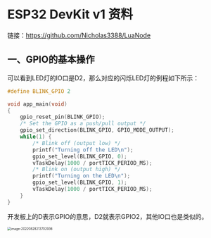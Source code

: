 # **ESP32 DevKit v1 资料**

链接：https://github.com/Nicholas3388/LuaNode

## 一、GPIO的基本操作

可以看到LED灯的IO口是D2，那么对应的闪烁LED灯的例程如下所示：

```c
#define BLINK_GPIO 2

void app_main(void)
{
    gpio_reset_pin(BLINK_GPIO);
    /* Set the GPIO as a push/pull output */
    gpio_set_direction(BLINK_GPIO, GPIO_MODE_OUTPUT);
    while(1) {
        /* Blink off (output low) */
        printf("Turning off the LED\n");
        gpio_set_level(BLINK_GPIO, 0);
        vTaskDelay(1000 / portTICK_PERIOD_MS);
        /* Blink on (output high) */
        printf("Turning on the LED\n");
        gpio_set_level(BLINK_GPIO, 1);
        vTaskDelay(1000 / portTICK_PERIOD_MS);
    }
}
```

开发板上的D表示GPIO的意思，D2就表示GPIO2，其他IO口也是类似的。

<img src="C:\Users\Administrator\AppData\Roaming\Typora\typora-user-images\image-20220828213702936.png" alt="image-20220828213702936" style="zoom:50%;" />